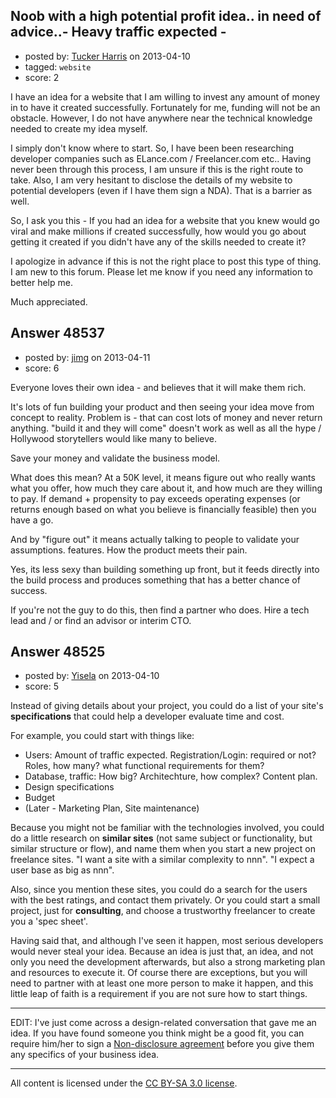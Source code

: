 ## Noob with a high potential profit idea.. in need of advice..- Heavy traffic expected -

- posted by: [Tucker Harris](https://stackexchange.com/users/-1/25832-tucker-harris) on 2013-04-10
- tagged: `website`
- score: 2

I have an idea for a website that I am willing to invest any amount of money in to have it created successfully. Fortunately for me, funding will not be an obstacle. However, I do not have anywhere near the technical knowledge needed to create my idea myself.

I simply don't know where to start. So, I have been been researching developer companies such as ELance.com / Freelancer.com etc.. Having never been through this process, I am unsure if this is the right route to take. Also, I am very hesitant to disclose the details of my website to potential developers (even if I have them sign a NDA). That is a barrier as well.

So, I ask you this - If you had an idea for a website that you knew would go viral and make millions if created successfully, how would you go about getting it created if you didn't have any of the skills needed to create it?

I apologize in advance if this is not the right place to post this type of thing. I am new to this forum. Please let me know if you need any information to better help me.

Much appreciated.


## Answer 48537

- posted by: [jimg](https://stackexchange.com/users/-1/2380-jimg) on 2013-04-11
- score: 6

Everyone loves their own idea - and believes that it will make them rich.

It's lots of fun building your product and then seeing your idea move from concept to reality.  Problem is - that can cost lots of money and never return anything.  "build it and they will come" doesn't work as well as all the hype / Hollywood storytellers would like many to believe. 

Save your money and validate the business model.

What does this mean? At a 50K level, it means figure out who really wants what you offer, how much they care about it, and how much are they willing to pay.  If demand + propensity to pay exceeds operating expenses (or returns enough based on what you believe is financially feasible) then you have a go. 

And by "figure out" it means actually talking to people to validate your assumptions.  features. How the product meets their pain.  

Yes, its less sexy than building something up front, but it feeds directly into the build process and produces something that has a better chance of success.  

If you're not the guy to do this, then find a partner who does.  Hire a tech lead and / or find an advisor or interim CTO.   


## Answer 48525

- posted by: [Yisela](https://stackexchange.com/users/-1/25762-yisela) on 2013-04-10
- score: 5

<p>Instead of giving details about your project, you could do a list of your site's <strong>specifications</strong> that could help a developer evaluate time and cost.</p>

<p>For example, you could start with things like:</p>

<ul>
<li>Users: Amount of traffic expected. Registration/Login: required or not? Roles, how many? what functional requirements for them?</li>
<li>Database, traffic: How big? Architechture, how complex? Content plan.</li>
<li>Design specifications</li>
<li>Budget</li>
<li>(Later - Marketing Plan, Site maintenance)</li>
</ul>

<p>Because you might not be familiar with the technologies involved, you could do a little research on <strong>similar sites</strong> (not same subject or functionality, but similar structure or flow), and name them when you start a new project on freelance sites. "I want a site with a similar complexity to nnn". "I expect a user base as big as nnn".</p>

<p>Also, since you mention these sites, you could do a search for the users with the best ratings, and contact them privately. Or you could start a small project, just for <strong>consulting</strong>, and choose a trustworthy freelancer to create you a 'spec sheet'. </p>

<p>Having said that, and although I've seen it happen, most serious developers would never steal your idea. Because an idea is just that, an idea, and not only you need the development afterwards, but also a strong marketing plan and resources to execute it. Of course there are exceptions, but you will need to partner with at least one more person to make it happen, and this little leap of faith is a requirement if you are not sure how to start things. </p>

<hr>

<p>EDIT: I've just come across a design-related conversation that gave me an idea. If you have found someone you think might be a good fit, you can require him/her to sign a <a href="https://en.wikipedia.org/wiki/Non-disclosure_agreement" rel="nofollow">Non-disclosure agreement</a> before you give them any specifics of your business idea. </p>




---

All content is licensed under the [CC BY-SA 3.0 license](https://creativecommons.org/licenses/by-sa/3.0/).
